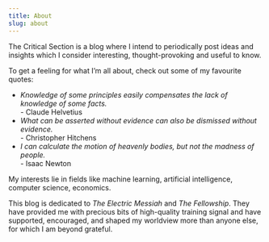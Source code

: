 ```yaml
---
title: About
slug: about
---
```


<p>The Critical Section is a blog where I intend to periodically post ideas and insights which I consider interesting, thought-provoking and useful to know.</p>

To get a feeling for what I’m all about, check out some of my favourite quotes:
<ul>

<li><em>Knowledge of some principles easily compensates the lack of knowledge of some facts.</em><br>
- Claude Helvetius</li>

<li><em>What can be asserted without evidence can also be dismissed without evidence.</em><br> - Christopher Hitchens</li>

<li><em>I can calculate the motion of heavenly bodies, but not the madness of people.</em><br> - Isaac Newton</li>

<!-- <li><em>In the great chess-board of human society, every single piece has a principle of motion of its own, altogether different from that which the legislature might choose to impress upon it.</em><br> - Adam Smith </li> -->

</ul>

My interests lie in fields like machine learning, artificial intelligence, computer science, economics.

This blog is dedicated to *The Electric Messiah* and *The Fellowship*. They have provided me with precious bits of high-quality training signal and have supported, encouraged, and shaped my worldview more than anyone else, for which I am beyond grateful.